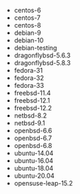 - centos-6
- centos-7
- centos-8
- debian-9
- debian-10
- debian-testing
- dragonflybsd-5.6.3
- dragonflybsd-5.8.3
- fedora-31
- fedora-32
- fedora-33
- freebsd-11.4
- freebsd-12.1
- freebsd-12.2
- netbsd-8.2
- netbsd-9.1
- openbsd-6.6
- openbsd-6.7
- openbsd-6.8
- ubuntu-14.04
- ubuntu-16.04
- ubuntu-18.04
- ubuntu-20.04
- opensuse-leap-15.2
